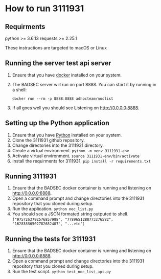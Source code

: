 # How to run 3111931
## Requirments

python >= 3.6.13
requests >= 2.25.1

These instructions are targeted to macOS or Linux

## Running the server test api server

1. Ensure that you have [docker](https://www.docker.com/products/docker-desktop) installed on your system.
2. The BADSEC server will run on port 8888. You can start it by running in a shell:

    `docker run --rm -p 8888:8888 adhocteam/noclist`

3. If all goes well you should see Listening on http://0.0.0.0:8888.


## Setting up the Python application

1. Ensure that you have [Python](https://www.python.org/downloads/) installed on your system.
2. Clone the 3111931 github repository.
3. Change directories into the 3111931 directory.
4. Create a virtual environment.
    `python -m venv 3111931-env`
5. Activate virtual environment.
    `source 3111931-env/bin/activate`
6. Install the requirments for 3111931.
    `pip install -r requirements.txt`


## Running 3111931

1. Ensure that the BADSEC docker container is running and listening on http://0.0.0.0:8888.
2. Open a command prompt and change directories into the 3111931 repository that you cloned during setup.
3. Run the application.
    `python noc_list.py`
4. You should see a JSON formated string outputed to shell.
    `["9757263792576857988", "7789651288773276582", "16283886502782682407", "...etc"]`

## Running the tests for 3111931

1. Ensure that the BADSEC docker container is running and listening on http://0.0.0.0:8888.
2. Open a command prompt and change directories into the 3111931 repository that you cloned during setup.
3. Run the test script.
    `python test_noc_list_api.py`
